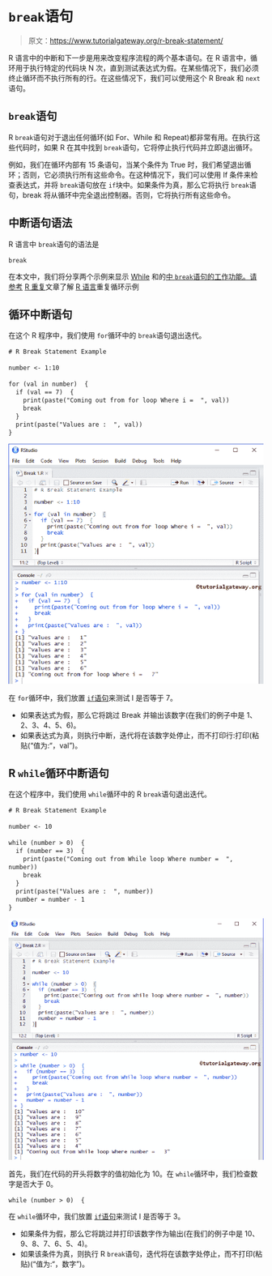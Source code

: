 # `break`语句

> 原文：<https://www.tutorialgateway.org/r-break-statement/>

R 语言中的中断和下一步是用来改变程序流程的两个基本语句。在 R 语言中，循环用于执行特定的代码块 N 次，直到测试表达式为假。在某些情况下，我们必须终止循环而不执行所有的行。在这些情况下，我们可以使用这个 R Break 和 `next`语句。

## `break`语句

R `break`语句对于退出任何循环(如 For、While 和 Repeat)都非常有用。在执行这些代码时，如果 R 在其中找到 `break`语句，它将停止执行代码并立即退出循环。

例如，我们在循环内部有 15 条语句，当某个条件为 True 时，我们希望退出循环；否则，它必须执行所有这些命令。在这种情况下，我们可以使用 If 条件来检查表达式，并将 `break`语句放在 `if`块中。如果条件为真，那么它将执行 `break`语句，break 将从循环中完全退出控制器。否则，它将执行所有这些命令。

## 中断语句语法

R 语言中 `break`语句的语法是

```
break
```

在本文中，我们将分享两个示例来显示 [While](https://www.tutorialgateway.org/while-loop-in-r/) 和的[中 `break`语句的工作功能。请参考](https://www.tutorialgateway.org/r-for-loop/) [R 重复](https://www.tutorialgateway.org/r-repeat/)文章了解 [R 语言](https://www.tutorialgateway.org/r-programming/)重复循环示例

## 循环中断语句

在这个 R 程序中，我们使用 `for`循环中的 `break`语句退出迭代。

```
# R Break Statement Example

number <- 1:10

for (val in number)  {
  if (val == 7)  {
    print(paste("Coming out from for loop Where i =  ", val))
    break
  }
  print(paste("Values are :  ", val))
}
```

![R Break Statement 1](img/2a8d6a42e8d9d9d279cf076262a55387.png)

在 `for`循环中，我们放置 [`if`语句](https://www.tutorialgateway.org/r-if-statement/)来测试 I 是否等于 7。

*   如果表达式为假，那么它将跳过 Break 并输出该数字(在我们的例子中是 1、2、3、4、5、6)。
*   如果表达式为真，则执行中断，迭代将在该数字处停止，而不打印行:打印(粘贴(“值为:“，val”)。

## R `while`循环中断语句

在这个程序中，我们使用 `while`循环中的 R `break`语句退出迭代。

```
# R Break Statement Example

number <- 10

while (number > 0)  {
  if (number == 3)  {
    print(paste("Coming out from While loop Where number =  ", number))
    break
  }
  print(paste("Values are :  ", number))
  number = number - 1
}
```

![R Break Statement 2](img/f72cd8f7b28680210eaba14553b9d351.png)

首先，我们在代码的开头将数字的值初始化为 10。在 `while`循环中，我们检查数字是否大于 0。

```
while (number > 0)  {
```

在 `while`循环中，我们放置 [`if`语句](https://www.tutorialgateway.org/r-if-statement/)来测试 I 是否等于 3。

*   如果条件为假，那么它将跳过并打印该数字作为输出(在我们的例子中是 10、9、8、7、6、5、4)。
*   如果该条件为真，则执行 R `break`语句，迭代将在该数字处停止，而不打印(粘贴)(“值为:“，数字”)。